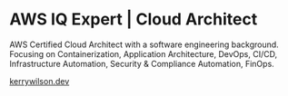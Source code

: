 # AWS IQ Expert | Cloud Architect

AWS Certified Cloud Architect with a software engineering background. Focusing on Containerization, Application Architecture, DevOps, CI/CD, Infrastructure Automation, Security & Compliance Automation, FinOps.

[kerrywilson.dev](https://kerrywilson.dev)
